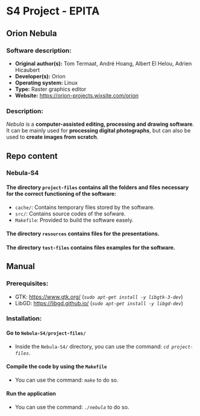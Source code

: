 # S4 Project - EPITA

## Orion Nebula

### Software description:
- **Original author(s):** Tom Termaat, André Hoang, Albert El Helou, Adrien Hicaubert
- **Developer(s):** Orion
- **Operating system:** Linux
- **Type:** Raster graphics editor
- **Website:** https://orion-projects.wixsite.com/orion

### Description:
*Nebula* is a **computer-assisted editing, processing and drawing software**. It can be mainly used for **processing digital photographs**, but can also be used to **create images from scratch**.

## Repo content

### Nebula-S4

#### The directory `project-files` contains all the folders and files necessary for the correct functioning of the software:
- `cache/`: Contains temporary files stored by the software.
- `src/`: Contains source codes of the sofware.
- `Makefile`: Provided to build the software easely.

#### The directory `resources` contains files for the presentations.

#### The directory `test-files` contains files examples for the software.

## Manual

### Prerequisites:
- GTK: https://www.gtk.org/ (*`sudo apt-get install -y libgtk-3-dev`*)
- LibGD: https://libgd.github.io/ (*`sudo apt-get install -y libgd-dev`*)

### Installation:

#### Go to `Nebula-S4/project-files/`
- Inside the `Nebula-S4/` directory, you can use the command: *`cd project-files`*.

#### Compile the code by using the `Makefile`
- You can use the command: *`make`* to do so.

#### Run the application
- You can use the command: *`./nebula`* to do so.

